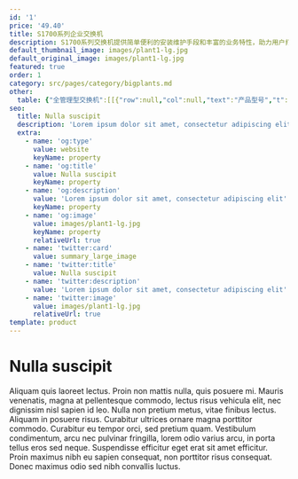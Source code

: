 ```yaml
---
id: '1'
price: '49.40'
title: S1700系列企业交换机
description: S1700系列交换机提供简单便利的安装维护手段和丰富的业务特性，助力用户打造安全可靠的高性能网络，可广泛应用于中小企业、网吧、酒店、学校等以太接入场景。根据设备支持的不同管理方式，S1700系列交换机可划分为如下三类。
default_thumbnail_image: images/plant1-lg.jpg
default_original_image: images/plant1-lg.jpg
featured: true
order: 1
category: src/pages/category/bigplants.md
other: 
  table: {"全管理型交换机":[[{"row":null,"col":null,"text":"产品型号","t":"123"},{"row":null,"col":null,"text":"S1720-10GW-2P-E\nS1720-10GW-PWR-2P-E","t":"123"},{"row":null,"col":null,"text":"S1720-10GF-2P\nS1720-10GF-PWR-2P","t":"123"},{"row":null,"col":null,"text":"S1720-28GWR-4P-E\nS1720-28GWR-PWR-4P-E\nS1720-28GWR-PWR-4TP-E\nS1720-28GWR-4X-E\nS1720-28GWR-PWR-4X-E\nS1720-52GWR-4P-E\nS1720-52GWR-PWR-4P-E\nS1720-52GWR-4X-E\nS1720-52GWR-PWR-4X-E","t":"123"},{"row":null,"col":null,"text":"S1720-28GFR-4P\nS1720-28GFR-PWR-4P\nS1720-52GFR-4P\nS1720-52GFR-PWR-4P","t":"123"},{"row":null,"col":null,"text":"S1720X-16XWR-E\nS1720X-32XWR-E","t":"123"}],[{"row":null,"col":null,"text":"设备管理","t":"123"},{"row":null,"col":"5","text":"支持SNMP\n支持WEB网管（支持HTTPS）\n支持DHCP-client\n支持用户口令保护\n支持一键还原\n支持命令行配置","t":"123"}],[{"row":null,"col":null,"text":"交换容量","t":"123"},{"row":null,"col":null,"text":"68Gbps","t":"123"},{"row":null,"col":null,"text":"68Gbps","t":"123"},{"row":null,"col":null,"text":"S1720-28GWR-P/TP系列：68Gbps\nS1720-28GWR-X系列：168Gbps\nS1720-52GWR-P系列：336Gbps\nS1720-52GWR-X：336Gbps","t":"123"},{"row":null,"col":null,"text":"S1720-28GFR-P系列：68Gbps\nS1720-52GFR-P系列：336Gbps","t":"123"},{"row":null,"col":null,"text":"680Gbps","t":"123"}],[{"row":null,"col":null,"text":"包转发率","t":"123"},{"row":null,"col":null,"text":"15Mpps","t":"123"},{"row":null,"col":null,"text":"15Mpps","t":"123"},{"row":null,"col":null,"text":"S1720-28GWR-P/TP系列：42Mpps\nS1720-28GWR-X系列：96Mpps\nS1720-52GWR-P系列：78Mpps\nS1720-52GWR-X系列：132Mpps","t":"123"},{"row":null,"col":null,"text":"S1720-28GFR-P系列：42Mbps\nS1720-52GFR-P系列：78Mbps","t":"123"},{"row":null,"col":null,"text":"S1720X-16XWR-E：240Mpps\nS1720X-32XWR-E：252Mpps","t":"123"}],[{"row":null,"col":null,"text":"固定端口","t":"123"},{"row":null,"col":null,"text":"下行：8个10/100/1000Base-T以太网电接口\n上行：2个1000Base-X以太网光接口","t":"123"},{"row":null,"col":null,"text":"下行：8个10/100/1000Base-T以太网电接口\n上行：2个1000Base-X以太网光接口","t":"123"},{"row":null,"col":null,"text":"S1720-28GWR-P系列\n下行：24个10/100/1000Base-T以太网电接口\n上行：4个1000Base-X以太网光接口\nS1720-28GWR-TP系列\n下行：24个10/100/1000Base-T以太网电接口\n上行：4个1000Base-X以太网光接口，2个复用的10/100/1000Base-T以太网Combo接口\nS1720-28GWR-X系列\n下行：24个10/100/1000Base-T以太网电接口\n上行：4个10GBase-X以太网光接口\nS1720-52GWR-P系列\n下行：48个10/100/1000Base-T以太网电接口\n上行：4个1000Base-X以太网光接口\nS1720-52GWR-X系列\n下行：48个10/100/1000Base-T以太网电接口\n上行：4个10GBase-X以太网光接口","t":"123"},{"row":null,"col":null,"text":"S1720-28GFR-P系列\n下行：24个10/100/1000Base-T以太网电接口\n上行：4个1000Base-X以太网光接口\nS1720-52GFR-P系列\n下行：48个10/100/1000Base-T以太网电接口\n上行：4个1000Base-X以太网光接口","t":"123"},{"row":null,"col":null,"text":"S1720X-16XWR-E：16个10GBase-X以太网光接口\nS1720X-32XWR-E：32个10GBase-X以太网光接口\n注：上下行接口共用","t":"123"}],[{"row":null,"col":null,"text":"VLAN特性","t":"123"},{"row":null,"col":"5","text":"支持4K VLAN\n支持Access端口\n支持Trunk端口\n支持Hybrid端口\n支持管理VLAN\n支持Voice VLAN","t":"123"}],[{"row":null,"col":null,"text":"IP路由","t":"123"},{"row":null,"col":"5","text":"支持IPv4、IPv6静态路由\n支持RIP/RIPng/OSPF动态路由\n支持VRRP","t":"123"}],[{"row":null,"col":null,"text":"设备维护","t":"123"},{"row":null,"col":"5","text":"支持RMON（Remote Network Monitoring）\n支持Syslog（系统日志）\n支持Ping检测/支持Traceroute\n支持VCT(Virtual Cable Test)\n支持链路层发现协议LLDP（Link Layer Discovery Protocol）\n支持auto-config","t":"123"}]],"Web管理型交换机":[[{"row":null,"col":null,"text":"产品型号","t":"123"},{"row":null,"col":null,"text":"S1720-10GW-2P\n            S1720-10GW-PWR-2P","t":"123"},{"row":null,"col":null,"text":"S1720-28GWR-4P\n            S1720-28GWR-PWR-4P\n            S1720-28GWR-PWR-4TP\n            S1720-28GWR-4X\n            S1720-28GWR-PWR-4X\n            S1728GWR-4P","t":"123"},{"row":null,"col":null,"text":"S1720-52GWR-4P\n            S1720-52GWR-PWR-4P\n            S1720-52GWR-4X\n            S1720-52GWR-PWR-4X","t":"123"},{"row":null,"col":null,"text":"S1720X-16XWR","t":"123"},{"row":null,"col":null,"text":"S1720X-32XWR","t":"123"}],[{"row":null,"col":null,"text":"交换容量","t":"123"},{"row":null,"col":null,"text":"68Gbps","t":"123"},{"row":null,"col":null,"text":"S1720-28GWR-P/TP系列：68Gbps\n            S1720-28GWR-X系列：168Gbps\n            S1728GWR-4P：56Gbps","t":"123"},{"row":null,"col":null,"text":"336Gbps","t":"123"},{"row":null,"col":null,"text":"680Gbps","t":"123"},{"row":null,"col":null,"text":"680Gbps","t":"123"}],[{"row":null,"col":null,"text":"包转发率","t":"123"},{"row":null,"col":null,"text":"15Mpps","t":"123"},{"row":null,"col":null,"text":"S1720-28GWR-P/TP系列：42Mpps\n            S1720-28GWR-X系列：96Mpps\n            S1728GWR-4P：42Mpps","t":"123"},{"row":null,"col":null,"text":"S1720-52GWR-P系列：78 Mpps\n            S1720-52GWR-X系列：132 Mpps","t":"123"},{"row":null,"col":null,"text":"240Mpps","t":"123"},{"row":null,"col":null,"text":"252Mpps","t":"123"}],[{"row":null,"col":null,"text":"固定端口","t":"123"},{"row":null,"col":null,"text":"下行：8个10/100/1000Base-T以太网电接口\n            上行：2个1000Base-X以太网光接口","t":"123"},{"row":null,"col":null,"text":"S1720-28GWR-P系列\n            下行：24个10/100/1000Base-T以太网电接口\n            上行：4个1000Base-X以太网光接口\n            S1720-28GWR-TP系列\n            下行：24个10/100/1000Base-T以太网电接口\n            上行：4个1000Base-X以太网光接口，2个复用的10/100/1000Base-T以太网Combo接口\n            S1720-28GWR-X系列\n            下行：24个10/100/1000Base-T以太网电接口\n            上行：4个10GBase-X以太网光接口\n            S1728GWR-4P\n            下行：24个10/100/1000Base-T以太网电接口\n            上行：4个1000Base-X以太网光接口","t":"123"},{"row":null,"col":null,"text":"S1720-52GWR-P系列\n            下行：48个10/100/1000Base-T以太网端口\n            上行：4个千兆SFP\n            S1720-52GWR-X系列\n            下行：48个10/100/1000Base-T以太网端口\n            上行：4个10GBase-X以太网光接口","t":"123"},{"row":null,"col":null,"text":"16个10GBase-X以太网光接口\n            注：上下行接口共用","t":"123"},{"row":null,"col":null,"text":"32个10GBase-X以太网光接口\n            注：上下行接口共用","t":"123"}],[{"row":null,"col":null,"text":"VLAN特性","t":"123"},{"row":null,"col":"5","text":"支持4K VLAN（S1728GWR-4P：256）\n            支持Access端口\n            支持Trunk端口\n            支持Hybrid端口\n            支持管理VLAN\n            支持Voice VLAN","t":"123"}],[{"row":null,"col":null,"text":"IP路由","t":"123"},{"row":null,"col":"5","text":"支持IPv4、IPv6静态路由（S1728GWR-4P除外）","t":"123"}],[{"row":null,"col":null,"text":"设备维护","t":"123"},{"row":null,"col":"5","text":"支持Syslog（系统日志）\n            支持Ping检测\n            支持VCT(Virtual Cable Test)\n            支持链路层发现协议LLDP（Link Layer\n            Discovery Protocol）","t":"123"}]],"无管理型交换机":[[{"row":null,"col":null,"text":"产品型号","t":"123"},{"row":null,"col":null,"text":"S1700-8-AC\n            S1700-16R\n            S1700-24R\n            S1700-24-AC","t":"123"},{"row":null,"col":null,"text":"S1700-26R-2T\n            S1700-52R-2T2P-AC","t":"123"},{"row":null,"col":null,"text":"S1700-8G-AC\n            S1700-16G\n            S1724G-AC\n            S1700-24GR","t":"123"},{"row":null,"col":null,"text":"S1700-28GR-4X\n            S1700-52GR-4X","t":"123"}],[{"row":null,"col":null,"text":"交换容量","t":"123"},{"row":null,"col":null,"text":"S1700-8-AC：1.6Gbps\n            S1700-16R：3.2Gbps\n            S1700-24R：4.8Gbps\n            S1700-24-AC：4.8Gbps","t":"123"},{"row":null,"col":null,"text":"S1700-26R-2T：8.8Gbps\n            S1700-52R-2T2P-AC：17.6Gbps","t":"123"},{"row":null,"col":null,"text":"S1700-8G-AC：16Gbps\n            S1700-16G：32Gbps\n            S1724G-AC：48Gbps\n            S1700-24GR：48Gbps","t":"123"},{"row":null,"col":null,"text":"S1700-28GR-4X：168Gbps\n            S1700-52GR-4X：336Gbps","t":"123"}],[{"row":null,"col":null,"text":"包转发率","t":"123"},{"row":null,"col":null,"text":"S1700-8-AC：1.2Mpps\n            S1700-16R：2.4Mpps\n            S1700-24R：3.6Mpps\n            S1700-24-AC：3.6Mpps","t":"123"},{"row":null,"col":null,"text":"S1700-26R-2T：6.6Mpps\n            S1700-52R-2T2P-AC：13.2Mpps","t":"123"},{"row":null,"col":null,"text":"S1700-8G-AC：12Mpps\n            S1700-16G：24Mpps\n            S1724G-AC：36Mpps\n            S1700-24GR：36Mpps","t":"123"},{"row":null,"col":null,"text":"S1700-28GR-4X：96Mpps\n            S1700-52GR-4X：132Mpps","t":"123"}],[{"row":null,"col":null,"text":"端口类型","t":"123"},{"row":null,"col":null,"text":"全百兆","t":"123"},{"row":null,"col":null,"text":"百兆接入千兆上行","t":"123"},{"row":null,"col":null,"text":"全千兆","t":"123"},{"row":null,"col":null,"text":"千兆接入万兆上行","t":"123"}],[{"row":null,"col":null,"text":"固定端口","t":"123"},{"row":null,"col":null,"text":"S1700-8-AC：8个10/100Base-T以太网电接口\n            S1700-16R：16个10/100Base-T以太网电接口\n            S1700-24R：24个10/100Base-T以太网电接口\n            S1700-24-AC：24个10/100Base-T以太网电接口\n            注：上下行接口共用","t":"123"},{"row":null,"col":null,"text":"S1700-26R-2T\n            下行：24个10/100Base-T以太网电接口\n            上行：2个10/100/1000Base-T以太网电接口\n            S1700-52R-2T2P-AC\n            下行：48个10/100Base-T以太网电接口\n            上行：2个10/100/1000Base-T以太网电接口，2个1000Base-X以太网光接口","t":"123"},{"row":null,"col":null,"text":"S1700-8G-AC：8个10/100/1000Base-T以太网电接口\n            S1700-16G：16个10/100/1000Base-T以太网电接口\n            S1724G-AC：24个10/100/1000Base-T以太网电接口\n            S1700-24GR:24个10/100/1000Base-T以太网电接口\n            注：上下行接口共用","t":"123"},{"row":null,"col":null,"text":"S1700-28GR-4X\n            下行：24个10/100/1000Base-T以太网电接口\n            上行：4个10GBase-X以太网光接口\n            S1700-52GR-4X\n            下行：48个10/100/1000Base-T以太网电接口\n            上行：4个10GBase-X以太网光接口","t":"123"}]]}
seo:
  title: Nulla suscipit
  description: 'Lorem ipsum dolor sit amet, consectetur adipiscing elit'
  extra:
    - name: 'og:type'
      value: website
      keyName: property
    - name: 'og:title'
      value: Nulla suscipit
      keyName: property
    - name: 'og:description'
      value: 'Lorem ipsum dolor sit amet, consectetur adipiscing elit'
      keyName: property
    - name: 'og:image'
      value: images/plant1-lg.jpg
      keyName: property
      relativeUrl: true
    - name: 'twitter:card'
      value: summary_large_image
    - name: 'twitter:title'
      value: Nulla suscipit
    - name: 'twitter:description'
      value: 'Lorem ipsum dolor sit amet, consectetur adipiscing elit'
    - name: 'twitter:image'
      value: images/plant1-lg.jpg
      relativeUrl: true
template: product
---
```


# Nulla suscipit

Aliquam quis laoreet lectus. Proin non mattis nulla, quis posuere mi. Mauris venenatis, magna at pellentesque commodo, lectus risus vehicula elit, nec dignissim nisl sapien id leo. Nulla non pretium metus, vitae finibus lectus. Aliquam in posuere risus. Curabitur ultrices ornare magna porttitor commodo. Curabitur eu tempor orci, sed pretium quam. Vestibulum condimentum, arcu nec pulvinar fringilla, lorem odio varius arcu, in porta tellus eros sed neque. Suspendisse efficitur eget erat sit amet efficitur. Proin maximus nibh eu sapien consequat, non porttitor risus consequat. Donec maximus odio sed nibh convallis luctus.